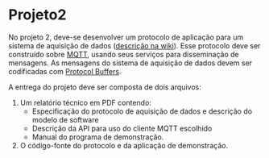 # Projeto2

No projeto 2, deve-se desenvolver um protocolo de aplicação para um sistema de aquisição de dados ([descrição na wiki](https://wiki.sj.ifsc.edu.br/index.php/PTC29008:_Projeto_2:_Sistema_de_aquisi%C3%A7%C3%A3o_de_dados)). Esse protocolo deve ser construído sobre [MQTT](http://docs.oasis-open.org/mqtt/mqtt/v3.1.1/os/mqtt-v3.1.1-os.html), usando seus serviços para disseminação de mensagens. As mensagens do sistema de aquisição de dados devem ser codificadas com [Protocol Buffers](https://developers.google.com/protocol-buffers/).

A entrega do projeto deve ser composta de dois arquivos:
1. Um relatório técnico em PDF contendo:
   * Especificação do protocolo de aquisição de dados e descrição do modelo de software
   * Descrição da API para uso do cliente MQTT escolhido
   * Manual do programa de demonstração.
1. O código-fonte do protocolo e da aplicação de demonstração.
